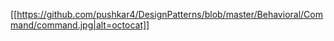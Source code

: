 [[https://github.com/pushkar4/DesignPatterns/blob/master/Behavioral/Command/command.jpg|alt=octocat]]
